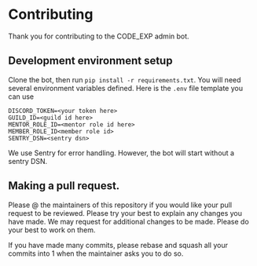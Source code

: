 # Contributing

Thank you for contributing to the CODE_EXP admin bot.

## Development environment setup

Clone the bot, then run `pip install -r requirements.txt`. You will need several environment variables defined. Here is the `.env` file template you can use

```
DISCORD_TOKEN=<your token here>
GUILD_ID=<guild id here>
MENTOR_ROLE_ID=<mentor role id here>
MEMBER_ROLE_ID<member role id>
SENTRY_DSN=<sentry dsn>
```

We use Sentry for error handling. However, the bot will start without a sentry DSN.


## Making a pull request.

Please @ the maintainers of this repository if you would like your pull request to be reviewed. Please try your best to explain
any changes you have made. We may request for additional changes to be made. Please do your best to work on them.

If you have made many commits, please rebase and squash all your commits into 1 when the maintainer asks you to do so.

